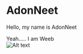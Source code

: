 # AdonNeet 

Hello, my name is AdonNeet  

Yeah..... I am Weeb  
![Alt text](https://cdn.discordapp.com/attachments/736546127075213392/1051522525991026818/Sinon_PerfectButNeedSomeEnchance.gif "Shino Asada")
